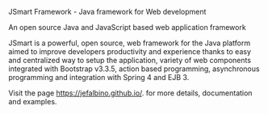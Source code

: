 JSmart Framework - Java framework for Web development

An open source Java and JavaScript based web application framework

JSmart is a powerful, open source, web framework for the Java platform aimed to improve developers productivity and experience thanks to easy and centralized way to setup the application, variety of web components integrated with Bootstrap v3.3.5, action based programming, asynchronous programming and integration with Spring 4 and EJB 3.

Visit the page https://jefalbino.github.io/. for more details, documentation and examples.
